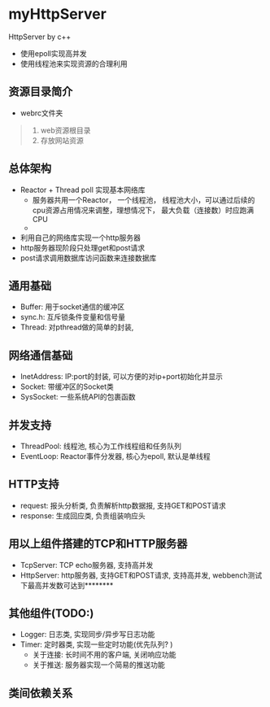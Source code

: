 # myHttpServer

HttpServer by c++

- 使用epoll实现高并发
- 使用线程池来实现资源的合理利用

## 资源目录简介


- webrc文件夹

>1. web资源根目录
>2. 存放网站资源

## 总体架构

- Reactor + Thread poll 实现基本网络库
  - 服务器共用一个Reactor， 一个线程池， 线程池大小，可以通过后续的cpu资源占用情况来调整，理想情况下， 最大负载（连接数）时应跑满CPU
  - 
- 利用自己的网络库实现一个http服务器
- http服务器现阶段只处理get和post请求
- post请求调用数据库访问函数来连接数据库


## 通用基础

- Buffer: 用于socket通信的缓冲区
- sync.h: 互斥锁条件变量和信号量
- Thread: 对pthread做的简单的封装,


## 网络通信基础

- InetAddress: IP:port的封装, 可以方便的对ip+port初始化并显示
- Socket: 带缓冲区的Socket类
- SysSocket: 一些系统API的包裹函数

## 并发支持

- ThreadPool:   线程池, 核心为工作线程组和任务队列
- EventLoop:    Reactor事件分发器, 核心为epoll, 默认是单线程

## HTTP支持

- request: 报头分析类, 负责解析http数据报, 支持GET和POST请求
- response: 生成回应类, 负责组装响应头
  
## 用以上组件搭建的TCP和HTTP服务器

- TcpServer: TCP echo服务器, 支持高并发
- HttpServer: http服务器, 支持GET和POST请求, 支持高并发, webbench测试下最高并发数可达到********

## 其他组件(TODO:)

- Logger: 日志类, 实现同步/异步写日志功能
- Timer: 定时器类, 实现一些定时功能(优先队列? )
  - 关于连接: 长时间不用的客户端, 关闭响应功能
  - 关于推送: 服务器实现一个简易的推送功能

## 类间依赖关系

